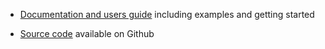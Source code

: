 - [Documentation and users guide](https://simwrapper.github.io/docs/simwrapper-intro) including examples and getting started

- [Source code](https://github.com/simwrapper/simwrapper) available on Github
